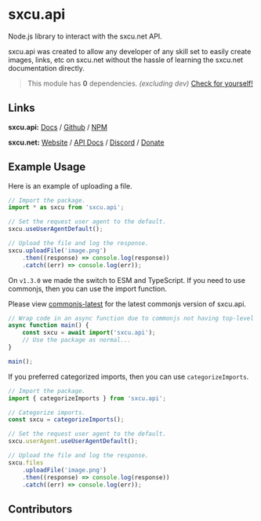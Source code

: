 # sxcu.api

Node.js library to interact with the sxcu.net API.

sxcu.api was created to allow any developer of any skill set to easily create images, links, etc on sxcu.net without the hassle of learning the sxcu.net documentation directly.

> This module has **0** dependencies. _(excluding dev)_ [Check for yourself!](https://github.com/Lovely-Experiences/sxcu.api/blob/main/package.json)

## Links

**sxcu.api:** [Docs](https://sxcu.api.lovelyjacob.com) / [Github](https://github.com/Lovely-Experiences/sxcu.api) / [NPM](https://www.npmjs.com/package/sxcu.api)

**sxcu.net:** [Website](https://sxcu.net/) / [API Docs](https://sxcu.net/api/docs/) / [Discord](https://discord.gg/ZBcYQwMWTG) / [Donate](https://paypal.me/MisterFix)

## Example Usage

Here is an example of uploading a file.

```js
// Import the package.
import * as sxcu from 'sxcu.api';

// Set the request user agent to the default.
sxcu.useUserAgentDefault();

// Upload the file and log the response.
sxcu.uploadFile('image.png')
    .then((response) => console.log(response))
    .catch((err) => console.log(err));
```

On `v1.3.0` we made the switch to ESM and TypeScript.
If you need to use commonjs, then you can use the import function.

Please view [commonjs-latest](https://github.com/Lovely-Experiences/sxcu.api/tree/commonjs-latest) for the latest commonjs version of sxcu.api.

```js
// Wrap code in an async function due to commonjs not having top-level await.
async function main() {
    const sxcu = await import('sxcu.api');
    // Use the package as normal...
}

main();
```

If you preferred categorized imports, then you can use `categorizeImports`.

```js
// Import the package.
import { categorizeImports } from 'sxcu.api';

// Categorize imports.
const sxcu = categorizeImports();

// Set the request user agent to the default.
sxcu.userAgent.useUserAgentDefault();

// Upload the file and log the response.
sxcu.files
    .uploadFile('image.png')
    .then((response) => console.log(response))
    .catch((err) => console.log(err));
```

## Contributors

<!-- readme: collaborators,contributors,<jacobhumston-school>/- -start -->
<!-- readme: collaborators,contributors,<jacobhumston-school>/- -end -->

